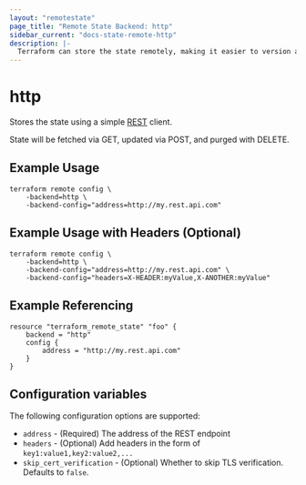 ```yaml
---
layout: "remotestate"
page_title: "Remote State Backend: http"
sidebar_current: "docs-state-remote-http"
description: |-
  Terraform can store the state remotely, making it easier to version and work with in a team.
---
```


# http

Stores the state using a simple [REST](https://en.wikipedia.org/wiki/Representational_state_transfer) client.

State will be fetched via GET, updated via POST, and purged with DELETE.

## Example Usage

```
terraform remote config \
	-backend=http \
	-backend-config="address=http://my.rest.api.com"
```
## Example Usage with Headers (Optional)

```
terraform remote config \
	-backend=http \
	-backend-config="address=http://my.rest.api.com" \
	-backend-config="headers=X-HEADER:myValue,X-ANOTHER:myValue"
```

## Example Referencing

```
resource "terraform_remote_state" "foo" {
	backend = "http"
	config {
		address = "http://my.rest.api.com"
	}
}
```

## Configuration variables

The following configuration options are supported:

 * `address` - (Required) The address of the REST endpoint
 * `headers` - (Optional) Add headers in the form of `key1:value1,key2:value2,...`
 * `skip_cert_verification` - (Optional) Whether to skip TLS verification.
   Defaults to `false`.
